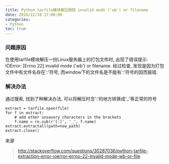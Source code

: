 ```yaml
---
title: Python tarfile模块解压报错 invalid mode ('wb') or filename
date: 2016/12/10 17:00:00
categories:
- Python
toc: true
---
```


### 问题原因
在使用tarfile模块解压一份Linux服务器上的打包文件时, 出现了错误提示: IOError: [Errno 22] invalid mode ('wb') or filename.
经过检查, 发现是因为打包文件中有文件名存在':'符号, 而window下的文件名是不能有':'符号的因而报错.

### 解决办法
通过搜索, 找到了种解决办法, 可以将解压时含':'的地方转换成'_'等正常的符号

```
extract = tarfile.open(file)
for f in extract:
    # add other unsavory characters in the brackets
    f.name = re.sub(r'[:]', '_', f.name)
extract.extractall(path=new_path)
extract.close()
```

来源
> http://stackoverflow.com/questions/30287036/python-tarfile-extraction-error-ioerror-errno-22-invalid-mode-wb-or-file
